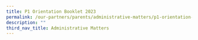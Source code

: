 ```yaml
---
title: P1 Orientation Booklet 2023
permalink: /our-partners/parents/administrative-matters/p1-orientation-booklet-2023/
description: ""
third_nav_title: Administrative Matters
---
```

